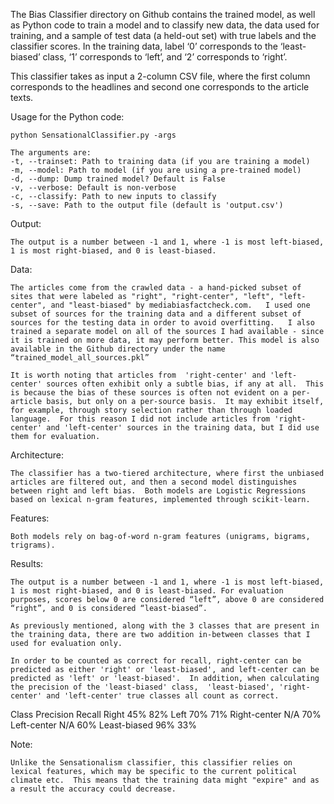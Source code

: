 The Bias Classifier directory on Github contains the trained model, as well as Python code to train a model and to classify new data, the data used for training, and a sample of test data (a held-out set) with true labels and the classifier scores.  In the training data, label ‘0’ corresponds to the ‘least-biased’ class, ‘1’ corresponds to ‘left’, and ‘2’ corresponds to ‘right’. 
 
This classifier takes as input a 2-column CSV file, where the first column corresponds to the headlines and second one corresponds to the article texts. 
 
Usage for the Python code:
 
	python SensationalClassifier.py -args

	The arguments are:
	-t, --trainset: Path to training data (if you are training a model)
	-m, --model: Path to model (if you are using a pre-trained model)
	-d, --dump: Dump trained model? Default is False
	-v, --verbose: Default is non-verbose
	-c, --classify: Path to new inputs to classify
	-s, --save: Path to the output file (default is 'output.csv')

Output:
 
	The output is a number between -1 and 1, where -1 is most left-biased, 1 is most right-biased, and 0 is least-biased.
 
 
Data:
 
	The articles come from the crawled data - a hand-picked subset of sites that were labeled as "right", "right-center", "left", "left-center", and "least-biased" by mediabiasfactcheck.com.   I used one subset of sources for the training data and a different subset of sources for the testing data in order to avoid overfitting.   I also trained a separate model on all of the sources I had available - since it is trained on more data, it may perform better. This model is also available in the Github directory under the name “trained_model_all_sources.pkl”
	 
	It is worth noting that articles from  'right-center' and 'left-center' sources often exhibit only a subtle bias, if any at all.  This is because the bias of these sources is often not evident on a per-article basis, but only on a per-source basis.  It may exhibit itself, for example, through story selection rather than through loaded language.  For this reason I did not include articles from 'right-center' and 'left-center' sources in the training data, but I did use them for evaluation. 
	 
Architecture:
 
	The classifier has a two-tiered architecture, where first the unbiased articles are filtered out, and then a second model distinguishes between right and left bias.  Both models are Logistic Regressions based on lexical n-gram features, implemented through scikit-learn.
	 
Features:
 
	Both models rely on bag-of-word n-gram features (unigrams, bigrams, trigrams).
 
Results:
 
	The output is a number between -1 and 1, where -1 is most left-biased, 1 is most right-biased, and 0 is least-biased. For evaluation purposes, scores below 0 are considered “left”, above 0 are considered “right”, and 0 is considered “least-biased”. 
	 
	As previously mentioned, along with the 3 classes that are present in the training data, there are two addition in-between classes that I used for evaluation only.  
	 
	In order to be counted as correct for recall, right-center can be predicted as either 'right' or 'least-biased', and left-center can be predicted as 'left' or 'least-biased'.  In addition, when calculating the precision of the 'least-biased' class,  'least-biased', 'right-center' and 'left-center' true classes all count as correct. 
 
 
Class			Precision	Recall
Right			45% 		82%
Left 			70% 		71%
Right-center 	N/A 		70%
Left-center 	N/A 		60%
Least-biased 	96% 		33%

 
Note:
 
	Unlike the Sensationalism classifier, this classifier relies on lexical features, which may be specific to the current political climate etc.  This means that the training data might "expire" and as a result the accuracy could decrease.  
